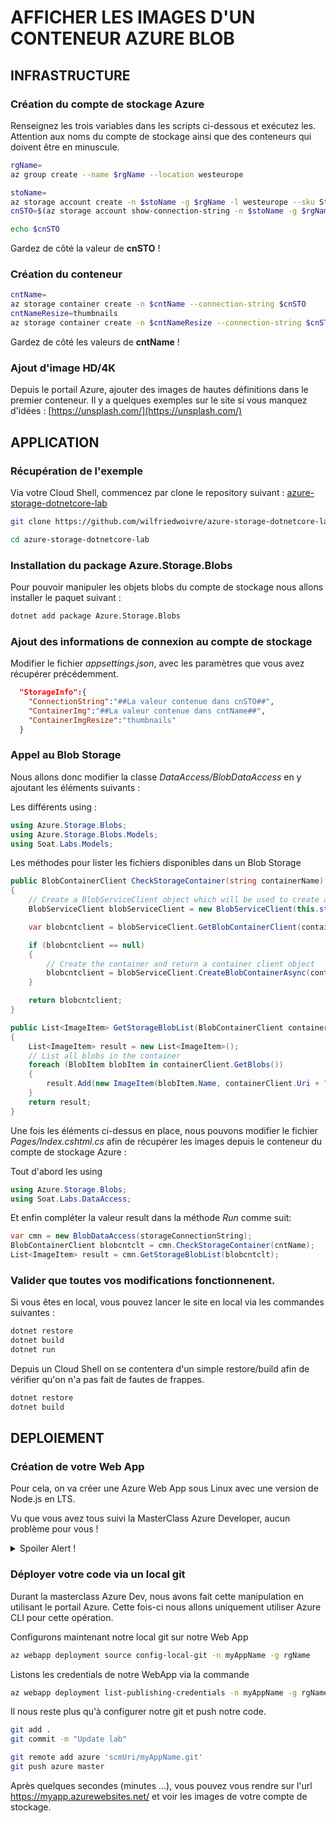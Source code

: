 # AFFICHER LES IMAGES D'UN CONTENEUR AZURE BLOB

## INFRASTRUCTURE

### Création du compte de stockage Azure

Renseignez les trois variables dans les scripts ci-dessous et exécutez les.
Attention aux noms du compte de stockage ainsi que des conteneurs qui doivent être en minuscule.

```bash
rgName=
az group create --name $rgName --location westeurope
```

```bash
stoName=
az storage account create -n $stoName -g $rgName -l westeurope --sku Standard_LRS --kind StorageV2 --access-tier Hot  
cnSTO=$(az storage account show-connection-string -n $stoName -g $rgName -o tsv)  

echo $cnSTO
```

Gardez de côté la valeur de **cnSTO** !

### Création du conteneur

```bash
cntName=
az storage container create -n $cntName --connection-string $cnSTO
cntNameResize=thumbnails
az storage container create -n $cntNameResize --connection-string $cnSTO
```

Gardez de côté les valeurs de **cntName** !

### Ajout d'image HD/4K

Depuis le portail Azure, ajouter des images de hautes définitions dans le premier conteneur.
Il y a quelques exemples sur le site si vous manquez d'idées : [https://unsplash.com/](https://unsplash.com/)

## APPLICATION

### Récupération de l'exemple

Via votre Cloud Shell, commencez par clone le repository suivant : [azure-storage-dotnetcore-lab](https://github.com/wilfriedwoivre/azure-storage-dotnetcore-lab)

```bash
git clone https://github.com/wilfriedwoivre/azure-storage-dotnetcore-lab.git

cd azure-storage-dotnetcore-lab
```

### Installation du package Azure.Storage.Blobs

Pour pouvoir manipuler les objets blobs du compte de stockage nous allons installer le paquet suivant :

```bash
dotnet add package Azure.Storage.Blobs
```

### Ajout des informations de connexion au compte de stockage

Modifier le fichier *appsettings.json*,  avec les paramètres que vous avez récupérer précédemment.

```json
  "StorageInfo":{
    "ConnectionString":"##La valeur contenue dans cnSTO##",
    "ContainerImg":"##La valeur contenue dans cntName##",
    "ContainerImgResize":"thumbnails"
  }
```

### Appel au Blob Storage

Nous allons donc modifier la classe *DataAccess/BlobDataAccess* en y ajoutant les éléments suivants :

Les différents using :

```C#
using Azure.Storage.Blobs;
using Azure.Storage.Blobs.Models;
using Soat.Labs.Models;
```

Les méthodes pour lister les fichiers disponibles dans un Blob Storage

```C#
public BlobContainerClient CheckStorageContainer(string containerName)
{
    // Create a BlobServiceClient object which will be used to create a container client
    BlobServiceClient blobServiceClient = new BlobServiceClient(this.storageConnectionString);

    var blobcntclient = blobServiceClient.GetBlobContainerClient(containerName);

    if (blobcntclient == null)
    {
        // Create the container and return a container client object
        blobcntclient = blobServiceClient.CreateBlobContainerAsync(containerName).Result;
    }

    return blobcntclient;
}

public List<ImageItem> GetStorageBlobList(BlobContainerClient containerClient)
{
    List<ImageItem> result = new List<ImageItem>();
    // List all blobs in the container
    foreach (BlobItem blobItem in containerClient.GetBlobs())
    {
        result.Add(new ImageItem(blobItem.Name, containerClient.Uri + "/" + blobItem.Name));
    }
    return result;
}
```

Une fois les éléments ci-dessus en place, nous pouvons modifier le fichier *Pages/Index.cshtml.cs* afin de récupérer les images depuis le conteneur du compte de stockage Azure :

Tout d'abord les using

```C#
using Azure.Storage.Blobs;
using Soat.Labs.DataAccess;
```

Et enfin compléter la valeur result dans la méthode *Run* comme suit:

```C#
var cmn = new BlobDataAccess(storageConnectionString);
BlobContainerClient blobcntclt = cmn.CheckStorageContainer(cntName);
List<ImageItem> result = cmn.GetStorageBlobList(blobcntclt);
```

### Valider que toutes vos modifications fonctionnenent.

Si vous êtes en local, vous pouvez lancer le site en local via les commandes suivantes :

```bash
dotnet restore
dotnet build
dotnet run
```

Depuis un Cloud Shell on se contentera d'un simple restore/build afin de vérifier qu'on n'a pas fait de fautes de frappes.

```bash
dotnet restore
dotnet build
```

## DEPLOIEMENT

### Création de votre Web App

Pour cela, on va créer une Azure Web App sous Linux avec une version de Node.js en LTS.

Vu que vous avez tous suivi la MasterClass Azure Developer, aucun problème pour vous !

<details>
  <summary>Spoiler Alert !</summary>
  
  Vous pouvez utiliser des commandes az cli afin de créer votre application Web

```bash
az appservice plan create -n planName -g rgName -l westeurope --is-linux --sku B1

az webapp create -n myAppName -p planName -g rgName --runtime "node|lts"
```

</details>


### Déployer votre code via un local git

Durant la masterclass Azure Dev, nous avons fait cette manipulation en utilisant le portail Azure. Cette fois-ci nous allons uniquement utiliser Azure CLI pour cette opération.

Configurons maintenant notre local git sur notre Web App

```bash
az webapp deployment source config-local-git -n myAppName -g rgName
```

Listons les credentials de notre WebApp via la commande

```bash
az webapp deployment list-publishing-credentials -n myAppName -g rgName --query '[publishingUserName,publishingPassword,scmUri]'
```

Il nous reste plus qu'à configurer notre git et push notre code.

```bash
git add .
git commit -m "Update lab"

git remote add azure 'scmUri/myAppName.git'
git push azure master
```

Après quelques secondes (minutes ...), vous pouvez vous rendre sur l'url https://myapp.azurewebsites.net/ et voir les images de votre compte de stockage.
